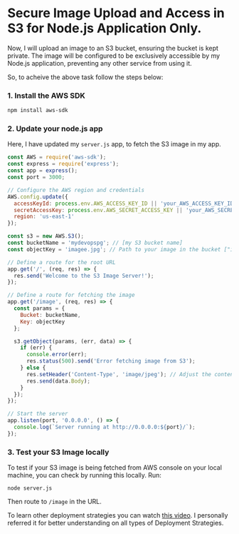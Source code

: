 # Secure Image Upload and Access in S3 for Node.js Application Only.

Now, I will upload an image to an S3 bucket, ensuring the bucket is kept private. 
The image will be configured to be exclusively accessible by my Node.js application, preventing any other service from using it.

So, to acheive the above task follow the steps below:

### 1. Install the AWS SDK

```bash
npm install aws-sdk
```

### 2. Update your node.js app

Here, I have updated my `server.js` app, to fetch the S3 image in my app.

```js
const AWS = require('aws-sdk');
const express = require('express');
const app = express();
const port = 3000;

// Configure the AWS region and credentials
AWS.config.update({
  accessKeyId: process.env.AWS_ACCESS_KEY_ID || 'your_AWS_ACCESS_KEY_ID', // Use environment variables for security
  secretAccessKey: process.env.AWS_SECRET_ACCESS_KEY || 'your_AWS_SECRET_ACCESS_KEY',
  region: 'us-east-1'
});

const s3 = new AWS.S3();
const bucketName = 'mydevopspg'; // [my S3 bucket name]
const objectKey = 'imagee.jpg'; // Path to your image in the bucket ["imagee" is my image name uploaded in S3 bucket]

// Define a route for the root URL
app.get('/', (req, res) => {
  res.send('Welcome to the S3 Image Server!');
});

// Define a route for fetching the image
app.get('/image', (req, res) => {
  const params = {
    Bucket: bucketName,
    Key: objectKey
  };

  s3.getObject(params, (err, data) => {
    if (err) {
      console.error(err);
      res.status(500).send('Error fetching image from S3');
    } else {
      res.setHeader('Content-Type', 'image/jpeg'); // Adjust the content type based on your image type
      res.send(data.Body);
    }
  });
});

// Start the server
app.listen(port, '0.0.0.0', () => {
  console.log(`Server running at http://0.0.0.0:${port}/`);
});

```

### 3. Test your S3 Image locally

To test if your S3 image is being fetched from AWS console on your local machine, you can check by running this locally.
Run:

```
node server.js
```

Then route to `/image` in the URL.



To learn other deployment strategies you can watch [this video](https://youtu.be/AWVTKBUnoIg?si=GcsVDkPhIfU4WQJN). I personally referred it for better understanding on all types of Deployment Strategies.


 

